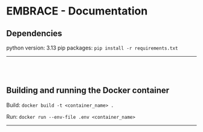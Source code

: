 # EMBRACE - Documentation

## Dependencies

python version: 3.13
pip packages: `pip install -r requirements.txt`

---

</br></br>

## Building and running the Docker container

Build: `docker build -t <container_name> .`

Run: `docker run --env-file .env <container_name>`

---

</br></br>
